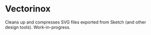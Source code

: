 Vectorinox
==========

Cleans up and compresses SVG files exported from Sketch (and other design tools). Work-in-progress.
